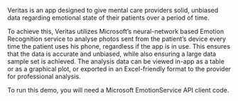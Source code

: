 Veritas is an app designed to give mental care providers solid, unbiased data regarding emotional state of their patients over a period of time. 

To achieve this, Veritas utilizes Microsoft’s neural-network based Emotion Recognition service to analyse photos sent from the patient’s device every time the patient uses his phone, regardless if the app is in use.  This ensures that the data is accurate and unbiased, while also ensuring a large data sample set is achieved. The analysis data can be viewed in-app as a table or as a graphical plot, or exported in an Excel-friendly format to the provider for professional analysis.

To run this demo, you will need a Microsoft EmotionService API client code.
